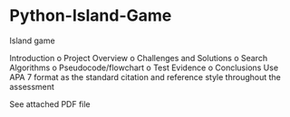 # Python-Island-Game
Island game

Introduction
o Project Overview
o Challenges and Solutions
o Search Algorithms
o Pseudocode/flowchart
o Test Evidence
o Conclusions
Use APA 7 format as the standard citation and reference style throughout the assessment

See attached PDF file